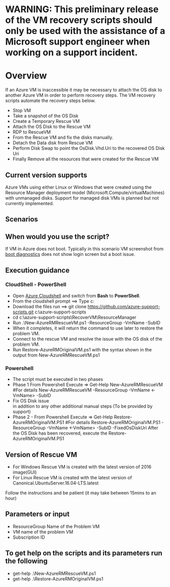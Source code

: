 # WARNING: This preliminary release of the VM recovery scripts should only be used with the assistance of a Microsoft support engineer when working on a support incident.

# Overview
If an Azure VM is inaccessible it may be necessary to attach the OS disk to another Azure VM in order to perform recovery steps. The VM recovery scripts automate the recovery steps below.

- Stop VM
- Take a snapshot of the OS Disk
- Create a Temporary Rescue VM
- Attach the OS Disk to the Rescue VM
- RDP to RescueVM
- From the Rescue VM and fix the disks manually.
- Detach the Data disk from Rescue VM
- Perform Disk Swap to point the OsDisk.Vhd.Uri to the recovered OS Disk Uri
- Finally Remove all the resources that were created for the Rescue VM

## Current version supports
Azure VMs using either Linux or Windows that were created using the Resource Manager deployment model (Microsoft.Compute/virtualMachines) with unmanaged disks. Support for managed disk VMs is planned but not currently implemented.

## Scenarios

## When would you use the script?

If VM in Azure does not boot. Typically in this scenario VM screenshot from [boot diagnostics](https://azure.microsoft.com/en-us/blog/boot-diagnostics-for-virtual-machines-v2/) does not show login screen but a boot issue.

## Execution guidance
### CloudShell - PowerShell
- Open [Azure Cloudshell](https://docs.microsoft.com/en-us/azure/cloud-shell/overview) and switch from **Bash** to **PowerShell**. 
- From the cloudshell prompt ==> Type c:
- Download the files run ==>  git clone https://github.com/azure-support-scripts.git c:\azure-support-scripts
- cd c:\azure-support-scripts\RecoverVM\ResourceManager
- Run .\New-AzureRMRescueVM.ps1 -ResourceGroup <ResourceGroup> -VmName <vmName> -SubID <subscriptionId>
- When it completes, it will return the command to use later to restore the problem VM.
- Connect to the rescue VM and resolve the issue with the OS disk of the problem VM.
- Run Restore-AzureRMOriginalVM.ps1 with the syntax shown in the output from New-AzureRMRescueVM.ps1

### Powershell
- The script must be executed in two phases
- Phase 1  From Powershell Execute => Get-Help New-AzureRMRescueVM #For details
            New-AzureRMRescueVM -ResourceGroup <ResourceGroup> -VmName <-VmName> -SubID <SUBID>
- Fix OS Disk issue            
            in addition to any other additional manual steps (To be provided by support)
- Phase 2 - From Powershell Execute =>  Get-Help Restore-AzureRMOriginalVM.PS1 #For details
            Restore-AzureRMOriginalVM.PS1  -ResourceGroup <ResourceGroup> -VmName <-VmName> -SubID <SUBID> -FixedOsDiskUri <FixedOsDiskUri-This will be provided in the console output plus Log after executing first step>
            After the OS Disk has been recovered, execute the Restore-AzureRMOriginalVM.PS1
## Version of Rescue VM
- For Windows Rescue VM is created with the latest version of 2016 image(GUI)
- For Linux   Rescue VM is created with the latest version of Canonical.UbuntuServer.16.04-LTS.latest

Follow the instructions and be patient (it may take between 15mins to an hour)

## Parameters or input
- ResourceGroup Name of the Problem VM
- VM name of the problem VM
- Subscription ID

## To get help on the scripts and its parameters run the following
- get-help .\New-AzureRMRescueVM.ps1
- get-help .\Restore-AzureRMOriginalVM.ps1

